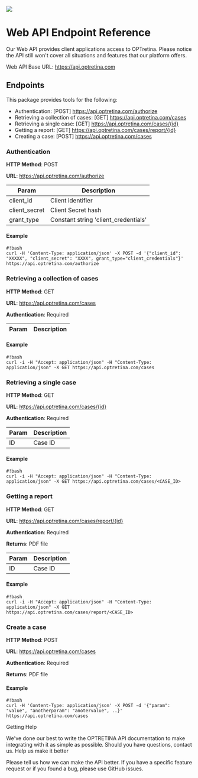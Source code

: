 ![](http://www.optretina.com/wp-content/uploads/2014/11/logo-optretina.png)

# Web API Endpoint Reference

Our Web API provides client applications access to OPTretina. Please notice the API still won't cover all situations and features that our platform offers.

Web API Base URL: https://api.optretina.com

## Endpoints

This package provides tools for the following:

- Authentication: [POST] https://api.optretina.com/authorize
- Retrieving a collection of cases: [GET] https://api.optretina.com/cases
- Retrieving a single case: [GET] https://api.optretina.com/cases/{id}
- Getting a report: [GET] https://api.optretina.com/cases/report/{id}
- Creating a case: [POST] https://api.optretina.com/cases

### Authentication

**HTTP Method**: POST

**URL**: https://api.optretina.com/authorize

Param  | Description
------------- | -------------
client_id  | Client identifier
client_secret  | Client Secret hash
grant_type | Constant string 'client_credentials'


#### Example

```
#!bash
curl -H 'Content-Type: application/json' -X POST -d '{"client_id": "XXXXX", "client_secret": "XXXX", grant_type="client_credentials"}' https://api.optretina.com/authorize
```

### Retrieving a collection of cases

**HTTP Method**: GET

**URL**: https://api.optretina.com/cases

**Authentication**: Required

Param  | Description
------------- | -------------


#### Example

```
#!bash
curl -i -H "Accept: application/json" -H "Content-Type: application/json" -X GET https://api.optretina.com/cases
```

### Retrieving a single case

**HTTP Method**: GET

**URL**: https://api.optretina.com/cases/{id}

**Authentication**: Required

Param  | Description
------------- | -------------
ID  | Case ID



#### Example

```
#!bash
curl -i -H "Accept: application/json" -H "Content-Type: application/json" -X GET https://api.optretina.com/cases/<CASE_ID>
```
### Getting a report

**HTTP Method**: GET

**URL**: https://api.optretina.com/cases/report/{id}

**Authentication**: Required

**Returns**: PDF file

Param  | Description
------------- | -------------
ID  | Case ID



#### Example

```
#!bash
curl -i -H "Accept: application/json" -H "Content-Type: application/json" -X GET https://api.optretina.com/cases/report/<CASE_ID>
```

### Create a case

**HTTP Method**: POST

**URL**: https://api.optretina.com/cases

**Authentication**: Required

**Returns**: PDF file


#### Example

```
#!bash
curl -H 'Content-Type: application/json' -X POST -d '{"param": "value", "anotherparam": "anotervalue", ..}' https://api.optretina.com/cases
```

Getting Help

We've done our best to write the OPTRETINA API documentation to make integrating with it as simple as possible. Should you have questions, contact us.
Help us make it better

Please tell us how we can make the API better. If you have a specific feature request or if you found a bug, please use GitHub issues.
